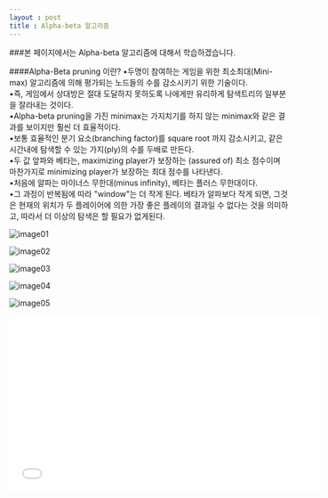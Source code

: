 ```yaml
---
layout : post
title : Alpha-beta 알고리즘
---
```

###본 페이지에서는 Alpha-beta 알고리즘에 대해서 학습하겠습니다.

####Alpha-Beta pruning 이란?
•두명이 참여하는 게임을 위한 최소최대(Mini-max) 알고리즘에 의해 평가되는 노드들의 수를 감소시키기 위한 기술이다.<br>
•즉, 게임에서 상대방은 절대 도달하지 못하도록 나에게만 유리하게 탐색트리의 일부분을 잘라내는 것이다.<br>
•Alpha-beta pruning을 가진 minimax는 가지치기를 하지 않는 minimax와 같은 결과를 보이지만 훨씬 더 효율적이다.<br>
•보통 효율적인 분기 요소(branching factor)를 square root 까지 감소시키고, 같은 시간내에 탐색할 수 있는 가지(ply)의 수를 두배로 만든다.<br>
•두 값 앞파와 베타는, maximizing player가 보장하는 (assured of) 최소 점수이며 마찬가지로 minimizing player가 보장하는 최대 점수를 나타낸다.<br>
•처음에 알파는 마이너스 무한대(minus infinity), 베타는 플러스 무한대이다.<br>
•그 과정이 반복됨에 따라 "window"는 더 작게 된다. 베타가 알파보다 작게 되면, 그것은 현재의 위치가 두 플레이어에 의한 가장 좋은 플레이의 결과일 수 없다는 것을 의미하고, 따라서 더 이상의 탐색은 할 필요가 없게된다.<br>

![image01](https://lh4.googleusercontent.com/-eUdXrHd_yig/VFe4oOQcIAI/AAAAAAAAACg/urroumL9Zus/s600/1.png)

![image02](https://lh4.googleusercontent.com/-aBk2oW1n_sw/VFe4pNlQa2I/AAAAAAAAAC0/zDeS6fdcWOI/s720/%25EC%258A%25A4%25EB%258F%2584%25EC%25BD%2594%25EB%2593%259C.png)

![image03](https://lh5.googleusercontent.com/-KmQCod1jymQ/VFe4oCRF0JI/AAAAAAAAACk/sZmCCE9Jvr0/s512/2.png)

![image04](https://lh4.googleusercontent.com/-239ejGGEzMA/VFe4o8c1r7I/AAAAAAAAACw/CEmLujX9CPE/s512/4.png)

![image05](https://lh3.googleusercontent.com/-SC13ahaKcL8/VFe4oMx38VI/AAAAAAAAACc/neXOSLo3gCo/s512/3.png)

<iframe width="560" height="315" src="//www.youtube.com/embed/xBXHtz4Gbdo" frameborder="0" allowfullscreen></iframe>

